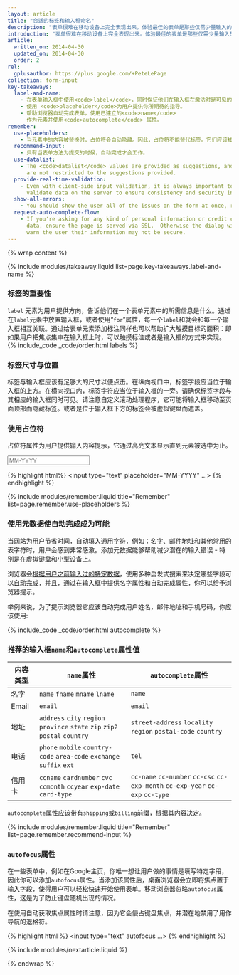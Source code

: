 ```yaml
---
layout: article
title: "合适的标签和输入框命名"
description: "表单很难在移动设备上完全表现出来。体验最佳的表单是那些仅需少量输入的表单。"
introduction: "表单很难在移动设备上完全表现出来。体验最佳的表单是那些仅需少量输入的表单。好的表单能够提供给用户恰逢时宜的输入类型。键盘应该改变类型以匹配用户的输入场景。当用户在日历中添加一个事件时，请使你的用户时刻保持被提醒的状态。验证工具则应该告诉用户在提交表格前需要做些什么。"
article:
  written_on: 2014-04-30
  updated_on: 2014-04-30
  order: 2
rel:
  gplusauthor: https://plus.google.com/+PeteLePage
collection: form-input
key-takeaways:
  label-and-name:
    - 在表单输入框中使用<code>label</code>，同时保证他们在输入框在激活时是可见的。
    - 使用 <code>placeholder</code>为用户提供你所期待的指导。
    - 帮助浏览器自动完成表单，使用已建立的<code>name</code>
      作为元素并使用<code>autocomplete</code> 属性。
remember:
  use-placeholders:
    - 当元素中的内容被替换时，占位符会自动隐藏。因此，占位符不能替代标签。它们应该被用来作为所需格式和内容上的一种帮助来指导用户。
  recommend-input:
    - 只有当表单方法为提交的时候，自动完成才会工作。
  use-datalist:
    - The <code>datalist</code> values are provided as suggestions, and users
      are not restricted to the suggestions provided.
  provide-real-time-validation:
    - Even with client-side input validation, it is always important to
      validate data on the server to ensure consistency and security in your data.
  show-all-errors:
    - You should show the user all of the issues on the form at once, rather than showing them one at a time.
  request-auto-complete-flow:
    - If you're asking for any kind of personal information or credit card
      data, ensure the page is served via SSL.  Otherwise the dialog will
      warn the user their information may not be secure.
---
```

{% wrap content %}

<style>
  img, video, object {
    max-width: 100%;
  }

  img.center {
    display: block;
    margin-left: auto;
    margin-right: auto;
  }

  table.inputtypes th:nth-of-type(2) {
    min-width: 270px;
  }

  table.tc-heavyright th:first-of-type {
    width: 30%;
  }
</style>

{% include modules/takeaway.liquid list=page.key-takeaways.label-and-name %}

### 标签的重要性

`label` 元素为用户提供方向，告诉他们在一个表单元素中的所需信息是什么。通过在`label`元素中放置输入框，或者使用“`for`”属性，每一个`label`和就会和每一个输入框相互关联。通过给表单元素添加标注同样也可以帮助扩大触摸目标的面积：即如果用户把焦点集中在输入框上时，可以触摸标注或者是输入框的方式来实现。 
{% include_code _code/order.html labels %}

### 标签尺寸与位置

标签与输入框应该有足够大的尺寸以便点击。在纵向视口中，标签字段应当位于输入框的上方。在横向视口内，标签字符应当位于输入框的一旁。请确保标签字段与其相应的输入框同时可见。请注意自定义滚动处理程序，它可能将输入框移动至页面顶部而隐藏标签。或者是位于输入框下方的标签会被虚拟键盘而遮盖。

### 使用占位符

占位符属性为用户提供输入内容提示，它通过高亮文本显示直到元素被选中为止。

<input type="text" placeholder="MM-YYYY">

{% highlight html%}
<input type="text" placeholder="MM-YYYY" ...>
{% endhighlight %}


{% include modules/remember.liquid title="Remember" list=page.remember.use-placeholders %}

### 使用元数据使自动完成成为可能

当网站为用户节省时间，自动填入通用字符，例如：名字、邮件地址和其他常用的表字符时，用户会感到非常感激。添加元数据能够帮助减少潜在的输入错误 - 特别是在虚拟键盘和小型设备上。

浏览器会[根据用户之前输入过的特定数据](https://support.google.com/chrome/answer/142893)，使用多种启发式搜索来决定哪些字段可以[自动完成](https://support.google.com/chrome/answer/142893)，并且，通过在输入框中提供名字属性和自动完成属性，你可以给予浏览器提示。 

举例来说，为了提示浏览器它应该自动完成用户姓名，邮件地址和手机号码，你应该使用:

{% include_code _code/order.html autocomplete %}


### 推荐的输入框`name`和`autocomplete`属性值

<table class="table-3 autocompletes">
  <thead>
    <tr>
      <th data-th="Content type">内容类型</th>
      <th data-th="name attribute"><code>name</code>属性</th>
      <th data-th="autocomplete attribute"><code>autocomplete</code>属性</th>
    </tr>
  </thead>
  <tbody>
    <tr>
      <td data-th="Content type">名字</td>
      <td data-th="name attribute">
        <code>name</code>
        <code>fname</code>
        <code>mname</code>
        <code>lname</code>
      </td>
      <td data-th="autocomplete attribute"><code>name</code></td>
    </tr>
    <tr>
      <td data-th="Content type">Email</td>
      <td data-th="name attribute"><code>email</code></td>
      <td data-th="autocomplete attribute"><code>email</code></td>
    </tr>
    <tr>
      <td data-th="Content type">地址</td>
      <td data-th="name attribute">
        <code>address</code>
        <code>city</code>
        <code>region</code>
        <code>province</code>
        <code>state</code>
        <code>zip</code>
        <code>zip2</code>
        <code>postal</code>
        <code>country</code>
      </td>
      <td data-th="autocomplete attribute">
        <code>street-address</code>
        <code>locality</code>
        <code>region</code>
        <code>postal-code</code>
        <code>country</code>
      </td>
    </tr>
    <tr>
      <td data-th="Content type">电话</td>
      <td data-th="name attribute">
        <code>phone</code>
        <code>mobile</code>
        <code>country-code</code>
        <code>area-code</code>
        <code>exchange</code>
        <code>suffix</code>
        <code>ext</code>
      </td>
      <td data-th="autocomplete attribute"><code>tel</code></td>
    </tr>
    <tr>
      <td data-th="Content type">信用卡</td>
      <td data-th="name attribute">
        <code>ccname</code>
        <code>cardnumber</code>
        <code>cvc</code>
        <code>ccmonth</code>
        <code>ccyear</code>
        <code>exp-date</code>
        <code>card-type</code>
      </td>
      <td data-th="autocomplete attribute">
        <code>cc-name</code>
        <code>cc-number</code>
        <code>cc-csc</code>
        <code>cc-exp-month</code>
        <code>cc-exp-year</code>
        <code>cc-exp</code>
        <code>cc-type</code>
      </td>
    </tr>
  </tbody>
</table>

`autocomplete`属性应该带有`shipping`或`billing`前缀，根据其内容决定。

{% include modules/remember.liquid title="Remember" list=page.remember.recommend-input %}

### `autofocus`属性

在一些表单中，例如在Google主页，你唯一想让用户做的事情是填写特定字段，因此你可以添加`autofocus`属性。当添加该属性后，桌面浏览器会立即将焦点置于输入字段，使得用户可以轻松快速开始使用表单。移动浏览器忽略`autofocus`属性，这是为了防止键盘随机出现的情况。

在使用自动获取焦点属性时请注意，因为它会侵占键盘焦点，并潜在地禁用了用作导航的退格符。

{% highlight html %}
<input type="text" autofocus ...>
{% endhighlight %}

{% include modules/nextarticle.liquid %}

{% endwrap %}
